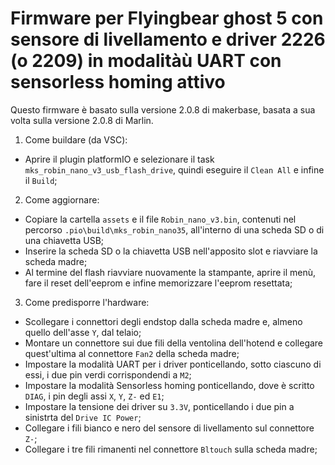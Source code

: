 # Firmware per Flyingbear ghost 5 con sensore di livellamento e driver 2226 (o 2209) in modalitàù UART con sensorless homing attivo
Questo firmware è basato sulla versione 2.0.8 di makerbase, basata a sua volta sulla versione 2.0.8 di Marlin.

1. Come buildare (da VSC):
- Aprire il plugin platformIO e selezionare il task `mks_robin_nano_v3_usb_flash_drive`, quindi eseguire il `Clean All` e infine il `Build`;

2. Come aggiornare:
- Copiare la cartella `assets` e il file `Robin_nano_v3.bin`, contenuti nel percorso `.pio\build\mks_robin_nano35`, all'interno di una scheda SD o di una chiavetta USB;
- Inserire la scheda SD o la chiavetta USB nell'apposito slot e riavviare la scheda madre;
- Al termine del flash riavviare nuovamente la stampante, aprire il menù, fare il reset dell'eeprom e infine memorizzare l'eeprom resettata;

3. Come predisporre l'hardware:
- Scollegare i connettori degli endstop dalla scheda madre e, almeno quello dell'asse `Y`, dal telaio;
- Montare un connettore sui due fili della ventolina dell'hotend e collegare quest'ultima al connettore `Fan2` della scheda madre;
- Impostare la modalità UART per i driver ponticellando, sotto ciascuno di essi, i due pin verdi corrispondendi a `M2`;
- Impostare la modalità Sensorless homing ponticellando, dove è scritto `DIAG`, i pin degli assi `X`, `Y`, `Z-` ed `E1`;
- Impostare la tensione dei driver su `3.3V`, ponticellando i due pin a sinistrta del `Drive IC Power`;
- Collegare i fili bianco e nero del sensore di livellamento sul connettore `Z-`;
- Collegare i tre fili rimanenti nel connettore `Bltouch` sulla scheda madre;